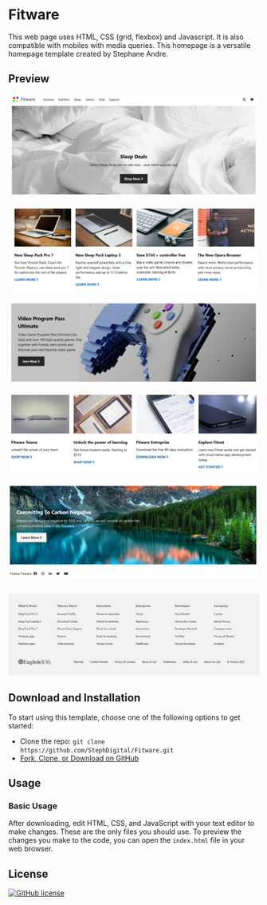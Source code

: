 # Fitware

This web page uses HTML, CSS (grid, flexbox) and Javascript. It is also compatible with mobiles with media queries. This homepage is a versatile homepage template created by Stephane Andre.

## Preview

![Screenshot 1](screenshots/screenshot_1.png)

![Screenshot 2](screenshots/screenshot_2.png)

![Screenshot 3](screenshots/screenshot_3.png)

![Screenshot 4](screenshots/screenshot_4.png)

![Screenshot 5a](screenshots/screenshot_5a.png)

![Screenshot 6](screenshots/screenshot_6.png)



## Download and Installation

To start using this template, choose one of the following options to get started:

* Clone the repo: `git clone https://github.com/StephDigital/Fitware.git`
* [Fork, Clone, or Download on GitHub](https://github.com/StephDigital/Fitware)

## Usage

### Basic Usage

After downloading, edit HTML, CSS, and JavaScript with your text editor to make changes. These are the only files you should use. To preview the changes you make to the code, you can open the `index.html` file in your web browser.

## License

[![GitHub license](https://img.shields.io/badge/license-MIT-blue.svg)](https://github.com/StephDigital/Fitware/blob/master/LICENSE)

